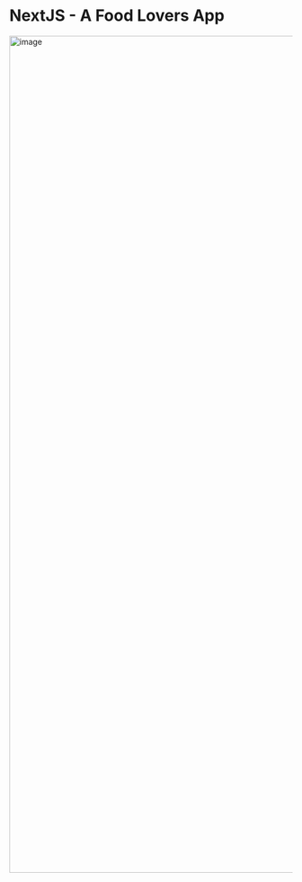 # NextJS - A Food Lovers App


<img width="1488" alt="image" src="https://github.com/eymardcm/foodie/assets/17263572/c2131897-65c1-4db6-a793-f89f8a58a2a1">